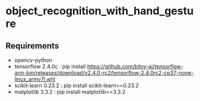# object_recognition_with_hand_gesture

## Requirements 
- opencv-python 
- tensorflow 2.4.0c : pip install https://github.com/bitsy-ai/tensorflow-arm-bin/releases/download/v2.4.0-rc2/tensorflow-2.4.0rc2-cp37-none-linux_armv7l.whl
- scikit-learn 0.23.2 : pip install scikit-learn==0.23.2
- matplotlib 3.3.2 : pip install matplotlib==3.3.2
